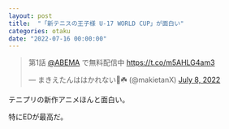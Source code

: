 ```yaml
---
layout: post
title:  "「新テニスの王子様 U-17 WORLD CUP」が面白い"
categories: otaku
date: "2022-07-16 00:00:00"
---
```



<blockquote class="twitter-tweet tw-align-center"><p lang="ja" dir="ltr">第1話 <a href="https://twitter.com/ABEMA?ref_src=twsrc%5Etfw">@ABEMA</a> で無料配信中 <a href="https://t.co/m5AHLG4am3">https://t.co/m5AHLG4am3</a></p>&mdash; まきえたんははかれない🥦☘️ (@makietanX) <a href="https://twitter.com/makietanX/status/1545475700211466240?ref_src=twsrc%5Etfw">July 8, 2022</a></blockquote> <script async src="https://platform.twitter.com/widgets.js" charset="utf-8"></script>

テニプリの新作アニメほんと面白い。

特にEDが最高だ。

